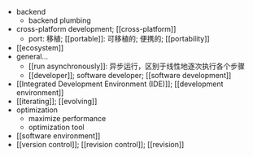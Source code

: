 - backend
    - backend plumbing
- cross-platform development; [[cross-platform]]
    - port: 移植; [[portable]]: 可移植的; 便携的; [[portability]]
- [[ecosystem]]
- general...
    - [[run asynchronously]]: 异步运行，区别于线性地逐次执行各个步骤
    - [[developer]]; software developer; [[software development]]
- [[Integrated Development Environment (IDE)]]; [[development environment]]
- [[iterating]]; [[evolving]]
- optimization
    - maximize performance
    - optimization tool
- [[software environment]]
- [[version control]]; [[revision control]]; [[revision]]
